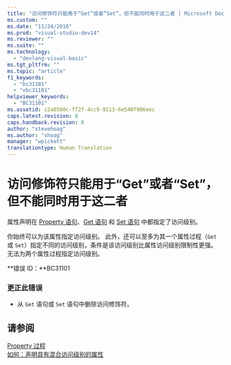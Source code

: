 ```yaml
---
title: "访问修饰符只能用于“Get”或者“Set”，但不能同时用于这二者 | Microsoft Docs"
ms.custom: ""
ms.date: "11/24/2016"
ms.prod: "visual-studio-dev14"
ms.reviewer: ""
ms.suite: ""
ms.technology: 
  - "devlang-visual-basic"
ms.tgt_pltfrm: ""
ms.topic: "article"
f1_keywords: 
  - "bc31101"
  - "vbc31101"
helpviewer_keywords: 
  - "BC31101"
ms.assetid: c2a0580c-ff2f-4cc9-9113-6e540f906eec
caps.latest.revision: 8
caps.handback.revision: 8
author: "stevehoag"
ms.author: "shoag"
manager: "wpickett"
translationtype: Human Translation
---
```

# 访问修饰符只能用于“Get”或者“Set”，但不能同时用于这二者
属性声明在 [Property 语句](../../visual-basic/language-reference/statements/property-statement.md)、[Get 语句](../../visual-basic/language-reference/statements/get-statement.md) 和 [Set 语句](../../visual-basic/language-reference/statements/set-statement.md) 中都指定了访问级别。  
  
 你始终可以为该属性指定访问级别。 此外，还可以至多为其一个属性过程（`Get` 或 `Set`）指定不同的访问级别，条件是该访问级别比属性访问级别限制性更强。 无法为两个属性过程指定访问级别。  
  
 **错误 ID：**BC31101  
  
### 更正此错误  
  
-   从 `Get` 语句或 `Set` 语句中删除访问修饰符。  
  
## 请参阅  
 [Property 过程](../../visual-basic/programming-guide/language-features/procedures/property-procedures.md)   
 [如何：声明具有混合访问级别的属性](../../visual-basic/programming-guide/language-features/procedures/how-to-declare-a-property-with-mixed-access-levels.md)